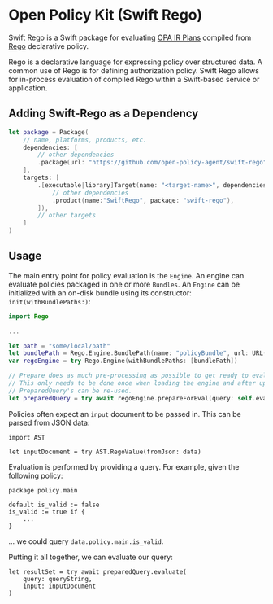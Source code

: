 # Open Policy Kit (Swift Rego)

Swift Rego is a Swift package for evaluating [OPA IR
Plans](https://www.openpolicyagent.org/docs/latest/ir/) compiled from
[Rego](https://www.openpolicyagent.org/docs/latest/policy-language/#what-is-rego)
declarative policy.

Rego is a declarative language for expressing policy over structured data. A
common use of Rego is for defining authorization policy.
Swift Rego allows for in-process evaluation of compiled Rego within a Swift-based service or application.

## Adding Swift-Rego as a Dependency

```swift
let package = Package(
    // name, platforms, products, etc.
    dependencies: [
        // other dependencies
        .package(url: "https://github.com/open-policy-agent/swift-rego"),
    ],
    targets: [
        .[executable|library]Target(name: "<target-name>", dependencies: [
            // other dependencies
            .product(name:"SwiftRego", package: "swift-rego"),
        ]),
        // other targets
    ]
)
```

## Usage

The main entry point for policy evaluation is the `Engine`. An engine can evaluate policies packaged in one or more `Bundles`.
An `Engine` can be initialized with an on-disk bundle using its constructor: `init(withBundlePaths:)`:

```swift
import Rego

...

let path = "some/local/path"
let bundlePath = Rego.Engine.BundlePath(name: "policyBundle", url: URL(fileURLWithPath: path)
var regoEngine = try Rego.Engine(withBundlePaths: [bundlePath])

// Prepare does as much pre-processing as possible to get ready to evaluate queries.
// This only needs to be done once when loading the engine and after updating it.
// PreparedQuery's can be re-used.
let preparedQuery = try await regoEngine.prepareForEval(query: self.evalOptions.query)
```

Policies often expect an `input` document to be passed in. This can be parsed from JSON data:

```
import AST

let inputDocument = try AST.RegoValue(fromJson: data)
```

Evaluation is performed by providing a query. For example, given the following policy:

```rego
package policy.main

default is_valid := false
is_valid := true if {
    ...
}
```

... we could query `data.policy.main.is_valid`.


Putting it all together, we can evaluate our query:

```
let resultSet = try await preparedQuery.evaluate(
    query: queryString,
    input: inputDocument
)
```

